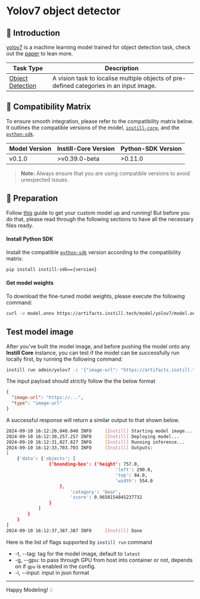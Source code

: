 # Yolov7 object detector

## 📖 Introduction

[yolov7](https://github.com/WongKinYiu/yolov7) is a machine learning model trained for object detection task, check out the [paper](https://arxiv.org/abs/2207.02696) to lean more.

| Task Type                                                                        | Description                                                                             |
| -------------------------------------------------------------------------------- | --------------------------------------------------------------------------------------- |
| [Object Detection](https://www.instill.tech/docs/model/ai-task#object-detection) | A vision task to localise multiple objects of pre-defined categories in an input image. |

## 🔄 Compatibility Matrix

To ensure smooth integration, please refer to the compatibility matrix below. It outlines the compatible versions of the model, [`instill-core`](https://github.com/instill-ai/instill-core), and the [`python-sdk`](https://github.com/instill-ai/python-sdk).

| Model Version | Instill-Core Version | Python-SDK Version |
| ------------- | -------------------- | ------------------ |
| v0.1.0        | >v0.39.0-beta        | >0.11.0            |

> **Note:** Always ensure that you are using compatible versions to avoid unexpected issues.

## 🚀 Preparation

Follow [this](../README.md) guide to get your custom model up and running! But before you do that, please read through the following sections to have all the necessary files ready.

#### Install Python SDK

Install the compatible [`python-sdk`](https://github.com/instill-ai/python-sdk) version according to the compatibility matrix:

```bash
pip install instill-sdk=={version}
```

#### Get model weights

To download the fine-tuned model weights, please execute the following command:

```bash
curl -o model.onnx https://artifacts.instill.tech/model/yolov7/model.onnx
```

## Test model image

After you've built the model image, and before pushing the model onto any **Instill Core** instance, you can test if the model can be successfully run locally first, by running the following command:

```bash
instill run admin/yolov7 -i '{"image-url": "https://artifacts.instill.tech/imgs/bear.jpg", "type": "image-url"}'
```

The input payload should strictly follow the the below format

```json
{
  "image-url": "https://...",
  "type": "image-url"
}
```

A successful response will return a similar output to that shown below.

```bash
2024-09-10 16:12:20,040.040 INFO     [Instill] Starting model image...
2024-09-10 16:12:30,257.257 INFO     [Instill] Deploying model...
2024-09-10 16:12:31,827.827 INFO     [Instill] Running inference...
2024-09-10 16:12:33,703.703 INFO     [Instill] Outputs:
[
    {'data': {'objects': [
                {'bounding-box': {'height': 757.0,
                                         'left': 290.0,
                                         'top': 84.0,
                                         'width': 554.0
                    },
                        'category': 'bear',
                        'score': 0.9658154845237732
                }
            ]
        }
    }
]
2024-09-10 16:12:37,387.387 INFO     [Instill] Done
```

Here is the list of flags supported by `instill run` command

- -t, --tag: tag for the model image, default to `latest`
- -g, --gpu: to pass through GPU from host into container or not, depends on if `gpu` is enabled in the config.
- -i, --input: input in json format

---

Happy Modeling! 💡
